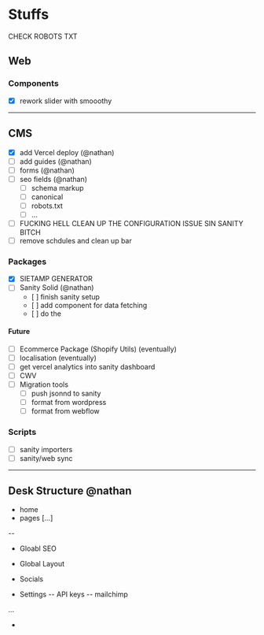 # Stuffs

CHECK ROBOTS TXT

## Web

### Components

- [x] rework slider with smooothy

---

## CMS

- [x] add Vercel deploy (@nathan)
- [ ] add guides (@nathan)
- [ ] forms (@nathan)
- [ ] seo fields (@nathan)
  - [ ] schema markup
  - [ ] canonical
  - [ ] robots.txt
  - [ ] ...
- [ ] FUCKING HELL CLEAN UP THE CONFIGURATION ISSUE SIN SANITY BITCH
- [ ] remove schdules and clean up bar

### Packages

- [x] SIETAMP GENERATOR
- [ ] Sanity Solid (@nathan)
  - [ ] finish sanity setup
  - [ ] add component for data fetching
  - [ ] do the <Slices>

#### Future

- [ ] Ecommerce Package (Shopify Utils) (eventually)
- [ ] localisation (eventually)
- [ ] get vercel analytics into sanity dashboard
- [ ] CWV
- [ ] Migration tools
  - [ ] push jsonnd to sanity
  - [ ] format from wordpress
  - [ ] format from webflow

### Scripts

- [ ] sanity importers
- [ ] sanity/web sync

---

## Desk Structure @nathan

- home
- pages [...]

--

- Gloabl SEO

- Global Layout

- Socials

- Settings
  -- API keys
  -- mailchimp

...

-
